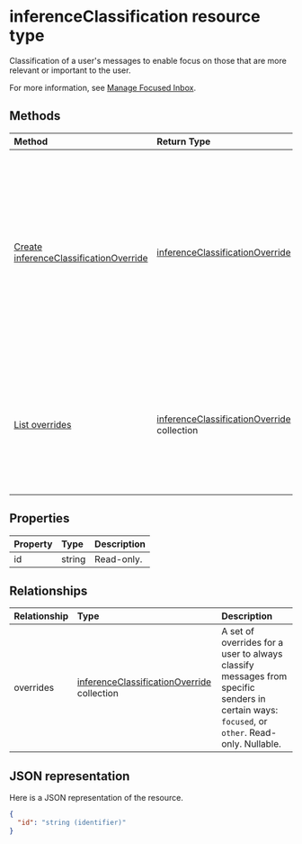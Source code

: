 # inferenceClassification resource type

Classification of a user's messages to enable focus on those that are more relevant or important to the user. 

For more information, see [Manage Focused Inbox](manage_focused_inbox.md).


## Methods

| Method		   | Return Type	|Description|
|:---------------|:--------|:----------|
|[Create inferenceClassificationOverride](../api/inferenceclassification_post_overrides.md) |[inferenceClassificationOverride](inferenceclassificationoverride.md)| Create an override for a sender identified by an SMTP address. Future messages from that SMTP address will be consistently classified as specified in the override.|
|[List overrides](../api/inferenceclassification_list_overrides.md) |[inferenceClassificationOverride](inferenceclassificationoverride.md) collection| Get the overrides that a user has set up to always classify messages from certain senders in specific ways.|

## Properties
| Property	   | Type	|Description|
|:---------------|:--------|:----------|
|id|string| Read-only.|

## Relationships
| Relationship | Type	|Description|
|:---------------|:--------|:----------|
|overrides|[inferenceClassificationOverride](inferenceclassificationoverride.md) collection| A set of overrides for a user to always classify messages from specific senders in certain ways: `focused`, or `other`. Read-only. Nullable.|

## JSON representation

Here is a JSON representation of the resource.

<!-- {
  "blockType": "resource",
  "optionalProperties": [

  ],
  "@odata.type": "microsoft.graph.inferenceClassification"
}-->

```json
{
  "id": "string (identifier)"
}

```

<!-- uuid: 8fcb5dbc-d5aa-4681-8e31-b001d5168d79
2015-10-25 14:57:30 UTC -->
<!-- {
  "type": "#page.annotation",
  "description": "inferenceClassification resource",
  "keywords": "",
  "section": "documentation",
  "tocPath": ""
}-->